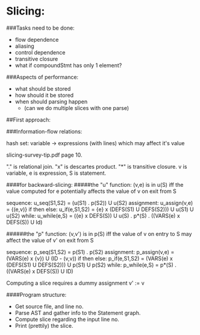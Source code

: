 Slicing:
========

###Tasks need to be done:
 - flow dependence
 - aliasing
 - control dependence
 - transitive closure
 - what if compoundStmt has only 1 element?

###Aspects of performance:
 - what should be stored
 - how should it be stored
 - when should parsing happen
    - (can we do multiple slices with one parse)

##First approach:

###Information-flow relations:

hash set:
variable -> expressions (with lines) which may affect it's value

slicing-survey-tip.pdf page 10.

"." is relational join.
"x" is descartes product.
"*" is transitive closure.
v is variable, e is expression, S is statement.

####for backward-slicing:
#####the "u" function:
(v,e) is in u(S) iff 
the value computed for e potentially affects 
the value of v on exit from S

sequence:
u_seq(S1,S2) = (u(S1) . p(S2)) U u(S2)
assignment:
u_assign(v,e) = {(e,v)}
if then else:
u_if(e,S1,S2) = {e} x (DEFS(S1) U DEFS(S2))) U u(S1) U u(S2)
while:
u_while(e,S) = ({e} x DEFS(S)) U u(S) . p*(S) . ((VARS(e) x DEFS(S)) U Id)

######the "p" function:
(v,v') is in p(S) iff
the value of v on entry to S may affect
the value of v' on exit from S

sequence:
p_seq(S1,S2) = p(S1) . p(S2)
assignment:
p_assign(v,e) = (VARS(e) x {v}) U (ID - (v,v))
if then else:
p_if(e,S1,S2) = (VARS(e) x (DEFS(S1) U DEFS(S2))) U p(S1) U p(S2)
while:
p_while(e,S) = p*(S) . ((VARS(e) x DEFS(S)) U ID)

Computing a slice requires a dummy assignment v' := v

####Program structure:
 - Get source file, and line no.
 - Parse AST and gather info to the Statement graph.
 - Compute slice regarding the input line no.
 - Print (prettily) the slice.